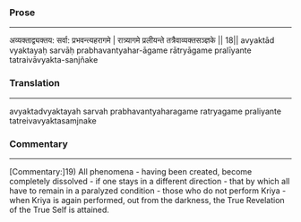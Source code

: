 ### Prose 
 --- 
अव्यक्ताद्व्यक्तय: सर्वा: प्रभवन्त्यहरागमे |
रात्र्यागमे प्रलीयन्ते तत्रैवाव्यक्तसञ्ज्ञके || 18||
avyaktād vyaktayaḥ sarvāḥ prabhavantyahar-āgame
rātryāgame pralīyante tatraivāvyakta-sanjñake

### Translation 
 --- 
avyaktadvyaktayah sarvah prabhavantyaharagame ratryagame praliyante tatreivavyaktasamjnake

### Commentary 
 --- 
[Commentary:]19) All phenomena - having been created, become completely dissolved - if one stays in a different direction - that by which all have to remain in a paralyzed condition - those who do not perform Kriya - when Kriya is again performed, out from the darkness, the True Revelation of the True Self is attained.